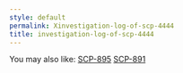 ```yaml
---
style: default
permalink: Xinvestigation-log-of-scp-4444
title: investigation-log-of-scp-4444
---
```

You may also like:
[SCP-895](http://scp-wiki.net/scp-895)
[SCP-891](http://scp-wiki.net/scp-891)